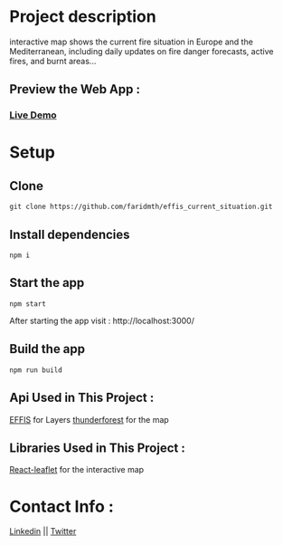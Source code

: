 # Project description
 interactive map shows the current fire situation in Europe and the Mediterranean, including daily updates on fire danger forecasts, active fires, and burnt areas​...
 
## Preview the Web App : 

### [Live Demo](https://effis-current-situation.vercel.app/) 



# Setup 
## Clone
```
git clone https://github.com/faridmth/effis_current_situation.git
```
## Install dependencies
```
npm i
```
## Start the app
```
npm start
```
After starting the app visit : http://localhost:3000/
## Build the app
```
npm run build
```
## Api Used in This Project :
[EFFIS](https://forest-fire.emergency.copernicus.eu/applications/data-and-services) for Layers
[thunderforest](https://www.thunderforest.com/) for the map

## Libraries Used in This Project :
[React-leaflet](https://react-leaflet.js.org/) for the interactive map

# Contact Info : 
[Linkedin](https://www.linkedin.com/in/farid-methia/) || [Twitter](https://twitter.com/farid_mth)



